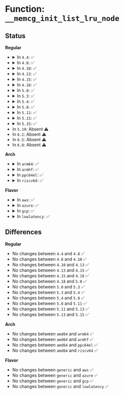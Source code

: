 # Function: <code>__memcg_init_list_lru_node</code>

## Status
<b>Regular</b>
<ul>
<li>
<details>
<summary>In <code>4.4</code>: ✅</summary>

```c
int __memcg_init_list_lru_node(struct list_lru_memcg *memcg_lrus, int begin, int end);
```

**Collision:** Unique Static

**Inline:** No

**Transformation:** False

**Instances:**

```
In mm/list_lru.c (ffffffff811b8ff0)
Location: mm/list_lru.c:305
Inline: False
Direct callers:
  - mm/list_lru.c:__list_lru_init
  - mm/list_lru.c:memcg_update_all_list_lrus
```
**Symbols:**

```
ffffffff811b8ff0-ffffffff811b9089: __memcg_init_list_lru_node (STB_LOCAL)
```
</details>
</li>
<li>
<details>
<summary>In <code>4.8</code>: ✅</summary>

```c
int __memcg_init_list_lru_node(struct list_lru_memcg *memcg_lrus, int begin, int end);
```

**Collision:** Unique Static

**Inline:** No

**Transformation:** False

**Instances:**

```
In mm/list_lru.c (ffffffff811d32b0)
Location: mm/list_lru.c:305
Inline: False
Direct callers:
  - mm/list_lru.c:__list_lru_init
  - mm/list_lru.c:memcg_update_all_list_lrus
```
**Symbols:**

```
ffffffff811d32b0-ffffffff811d3381: __memcg_init_list_lru_node (STB_LOCAL)
```
</details>
</li>
<li>
<details>
<summary>In <code>4.10</code>: ✅</summary>

```c
int __memcg_init_list_lru_node(struct list_lru_memcg *memcg_lrus, int begin, int end);
```

**Collision:** Unique Static

**Inline:** No

**Transformation:** False

**Instances:**

```
In mm/list_lru.c (ffffffff811e3160)
Location: mm/list_lru.c:305
Inline: False
Direct callers:
  - mm/list_lru.c:__list_lru_init
  - mm/list_lru.c:memcg_update_all_list_lrus
```
**Symbols:**

```
ffffffff811e3160-ffffffff811e3231: __memcg_init_list_lru_node (STB_LOCAL)
```
</details>
</li>
<li>
<details>
<summary>In <code>4.13</code>: ✅</summary>

```c
int __memcg_init_list_lru_node(struct list_lru_memcg *memcg_lrus, int begin, int end);
```

**Collision:** Unique Static

**Inline:** No

**Transformation:** False

**Instances:**

```
In mm/list_lru.c (ffffffff811ed630)
Location: mm/list_lru.c:303
Inline: False
Direct callers:
  - mm/list_lru.c:__list_lru_init
  - mm/list_lru.c:memcg_update_all_list_lrus
```
**Symbols:**

```
ffffffff811ed630-ffffffff811ed700: __memcg_init_list_lru_node (STB_LOCAL)
```
</details>
</li>
<li>
<details>
<summary>In <code>4.15</code>: ✅</summary>

```c
int __memcg_init_list_lru_node(struct list_lru_memcg *memcg_lrus, int begin, int end);
```

**Collision:** Unique Static

**Inline:** No

**Transformation:** False

**Instances:**

```
In mm/list_lru.c (ffffffff81203a80)
Location: mm/list_lru.c:304
Inline: False
Direct callers:
  - mm/list_lru.c:__list_lru_init
  - mm/list_lru.c:memcg_update_all_list_lrus
```
**Symbols:**

```
ffffffff81203a80-ffffffff81203b50: __memcg_init_list_lru_node (STB_LOCAL)
```
</details>
</li>
<li>
<details>
<summary>In <code>4.18</code>: ✅</summary>

```c
int __memcg_init_list_lru_node(struct list_lru_memcg *memcg_lrus, int begin, int end);
```

**Collision:** Unique Static

**Inline:** No

**Transformation:** False

**Instances:**

```
In mm/list_lru.c (ffffffff81224670)
Location: mm/list_lru.c:305
Inline: False
Direct callers:
  - mm/list_lru.c:__list_lru_init
  - mm/list_lru.c:memcg_update_all_list_lrus
```
**Symbols:**

```
ffffffff81224670-ffffffff81224742: __memcg_init_list_lru_node (STB_LOCAL)
```
</details>
</li>
<li>
<details>
<summary>In <code>5.0</code>: ✅</summary>

```c
int __memcg_init_list_lru_node(struct list_lru_memcg *memcg_lrus, int begin, int end);
```

**Collision:** Unique Static

**Inline:** No

**Transformation:** False

**Instances:**

```
In mm/list_lru.c (ffffffff812377e0)
Location: mm/list_lru.c:343
Inline: False
Direct callers:
  - mm/list_lru.c:__list_lru_init
  - mm/list_lru.c:memcg_update_all_list_lrus
```
**Symbols:**

```
ffffffff812377e0-ffffffff812378b2: __memcg_init_list_lru_node (STB_LOCAL)
```
</details>
</li>
<li>
<details>
<summary>In <code>5.3</code>: ✅</summary>

```c
int __memcg_init_list_lru_node(struct list_lru_memcg *memcg_lrus, int begin, int end);
```

**Collision:** Unique Static

**Inline:** No

**Transformation:** False

**Instances:**

```
In mm/list_lru.c (ffffffff81248d80)
Location: mm/list_lru.c:341
Inline: False
Direct callers:
  - mm/list_lru.c:__list_lru_init
  - mm/list_lru.c:memcg_update_all_list_lrus
```
**Symbols:**

```
ffffffff81248d80-ffffffff81248e35: __memcg_init_list_lru_node (STB_LOCAL)
```
</details>
</li>
<li>
<details>
<summary>In <code>5.4</code>: ✅</summary>

```c
int __memcg_init_list_lru_node(struct list_lru_memcg *memcg_lrus, int begin, int end);
```

**Collision:** Unique Static

**Inline:** No

**Transformation:** False

**Instances:**

```
In mm/list_lru.c (ffffffff812571d0)
Location: mm/list_lru.c:341
Inline: False
Direct callers:
  - mm/list_lru.c:__list_lru_init
  - mm/list_lru.c:memcg_update_all_list_lrus
```
**Symbols:**

```
ffffffff812571d0-ffffffff81257285: __memcg_init_list_lru_node (STB_LOCAL)
```
</details>
</li>
<li>
<details>
<summary>In <code>5.8</code>: ✅</summary>

```c
int __memcg_init_list_lru_node(struct list_lru_memcg *memcg_lrus, int begin, int end);
```

**Collision:** Unique Static

**Inline:** No

**Transformation:** False

**Instances:**

```
In mm/list_lru.c (ffffffff812858d0)
Location: mm/list_lru.c:331
Inline: False
Direct callers:
  - mm/list_lru.c:__list_lru_init
  - mm/list_lru.c:memcg_update_list_lru_node
```
**Symbols:**

```
ffffffff812858d0-ffffffff81285985: __memcg_init_list_lru_node (STB_LOCAL)
```
</details>
</li>
<li>
<details>
<summary>In <code>5.11</code>: ✅</summary>

```c
int __memcg_init_list_lru_node(struct list_lru_memcg *memcg_lrus, int begin, int end);
```

**Collision:** Unique Static

**Inline:** No

**Transformation:** False

**Instances:**

```
In mm/list_lru.c (ffffffff8128fb90)
Location: mm/list_lru.c:331
Inline: False
Direct callers:
  - mm/list_lru.c:__list_lru_init
  - mm/list_lru.c:memcg_update_list_lru_node
```
**Symbols:**

```
ffffffff8128fb90-ffffffff8128fc45: __memcg_init_list_lru_node (STB_LOCAL)
```
</details>
</li>
<li>
<details>
<summary>In <code>5.13</code>: ✅</summary>

```c
int __memcg_init_list_lru_node(struct list_lru_memcg *memcg_lrus, int begin, int end);
```

**Collision:** Unique Static

**Inline:** No

**Transformation:** False

**Instances:**

```
In mm/list_lru.c (ffffffff812951e0)
Location: mm/list_lru.c:331
Inline: False
Direct callers:
  - mm/list_lru.c:__list_lru_init
  - mm/list_lru.c:memcg_update_all_list_lrus
```
**Symbols:**

```
ffffffff812951e0-ffffffff81295294: __memcg_init_list_lru_node (STB_LOCAL)
```
</details>
</li>
<li>
<details>
<summary>In <code>5.15</code>: ✅</summary>

```c
int __memcg_init_list_lru_node(struct list_lru_memcg *memcg_lrus, int begin, int end);
```

**Collision:** Unique Static

**Inline:** No

**Transformation:** False

**Instances:**

```
In mm/list_lru.c (ffffffff812d5840)
Location: mm/list_lru.c:331
Inline: False
Direct callers:
  - mm/list_lru.c:__list_lru_init
  - mm/list_lru.c:memcg_update_all_list_lrus
```
**Symbols:**

```
ffffffff812d5840-ffffffff812d58f4: __memcg_init_list_lru_node (STB_LOCAL)
```
</details>
</li>
<li>
In <code>5.19</code>: Absent ⚠️
</li>
<li>
In <code>6.2</code>: Absent ⚠️
</li>
<li>
In <code>6.5</code>: Absent ⚠️
</li>
<li>
In <code>6.8</code>: Absent ⚠️
</li>
</ul>
<b>Arch</b>
<ul>
<li>
<details>
<summary>In <code>arm64</code>: ✅</summary>

```c
int __memcg_init_list_lru_node(struct list_lru_memcg *memcg_lrus, int begin, int end);
```

**Collision:** Unique Static

**Inline:** No

**Transformation:** False

**Instances:**

```
In mm/list_lru.c (ffff8000102eec40)
Location: mm/list_lru.c:341
Inline: False
Direct callers:
  - mm/list_lru.c:__list_lru_init
  - mm/list_lru.c:memcg_update_all_list_lrus
```
**Symbols:**

```
ffff8000102eec40-ffff8000102eed10: __memcg_init_list_lru_node (STB_LOCAL)
```
</details>
</li>
<li>
<details>
<summary>In <code>armhf</code>: ✅</summary>

```c
int __memcg_init_list_lru_node(struct list_lru_memcg *memcg_lrus, int begin, int end);
```

**Collision:** Unique Static

**Inline:** No

**Transformation:** False

**Instances:**

```
In mm/list_lru.c (c0512c78)
Location: mm/list_lru.c:341
Inline: False
Direct callers:
  - mm/list_lru.c:__list_lru_init
  - mm/list_lru.c:memcg_update_all_list_lrus
```
**Symbols:**

```
c0512c78-c0512d14: __memcg_init_list_lru_node (STB_LOCAL)
```
</details>
</li>
<li>
<details>
<summary>In <code>ppc64el</code>: ✅</summary>

```c
int __memcg_init_list_lru_node(struct list_lru_memcg *memcg_lrus, int begin, int end);
```

**Collision:** Unique Static

**Inline:** No

**Transformation:** False

**Instances:**

```
In mm/list_lru.c (c0000000003b3160)
Location: mm/list_lru.c:341
Inline: False
Direct callers:
  - mm/list_lru.c:__list_lru_init
  - mm/list_lru.c:memcg_update_all_list_lrus
```
**Symbols:**

```
c0000000003b3160-c0000000003b3288: __memcg_init_list_lru_node (STB_LOCAL)
```
</details>
</li>
<li>
<details>
<summary>In <code>riscv64</code>: ✅</summary>

```c
int __memcg_init_list_lru_node(struct list_lru_memcg *memcg_lrus, int begin, int end);
```

**Collision:** Unique Static

**Inline:** No

**Transformation:** False

**Instances:**

```
In mm/list_lru.c (ffffffe000202c04)
Location: mm/list_lru.c:341
Inline: False
Direct callers:
  - mm/list_lru.c:__list_lru_init
  - mm/list_lru.c:memcg_update_all_list_lrus
```
**Symbols:**

```
ffffffe000202c04-ffffffe000202cb6: __memcg_init_list_lru_node (STB_LOCAL)
```
</details>
</li>
</ul>
<b>Flavor</b>
<ul>
<li>
<details>
<summary>In <code>aws</code>: ✅</summary>

```c
int __memcg_init_list_lru_node(struct list_lru_memcg *memcg_lrus, int begin, int end);
```

**Collision:** Unique Static

**Inline:** No

**Transformation:** False

**Instances:**

```
In mm/list_lru.c (ffffffff8124f820)
Location: mm/list_lru.c:341
Inline: False
Direct callers:
  - mm/list_lru.c:__list_lru_init
  - mm/list_lru.c:memcg_update_all_list_lrus
```
**Symbols:**

```
ffffffff8124f820-ffffffff8124f8d5: __memcg_init_list_lru_node (STB_LOCAL)
```
</details>
</li>
<li>
<details>
<summary>In <code>azure</code>: ✅</summary>

```c
int __memcg_init_list_lru_node(struct list_lru_memcg *memcg_lrus, int begin, int end);
```

**Collision:** Unique Static

**Inline:** No

**Transformation:** False

**Instances:**

```
In mm/list_lru.c (ffffffff812427c0)
Location: mm/list_lru.c:341
Inline: False
Direct callers:
  - mm/list_lru.c:__list_lru_init
  - mm/list_lru.c:memcg_update_all_list_lrus
```
**Symbols:**

```
ffffffff812427c0-ffffffff81242875: __memcg_init_list_lru_node (STB_LOCAL)
```
</details>
</li>
<li>
<details>
<summary>In <code>gcp</code>: ✅</summary>

```c
int __memcg_init_list_lru_node(struct list_lru_memcg *memcg_lrus, int begin, int end);
```

**Collision:** Unique Static

**Inline:** No

**Transformation:** False

**Instances:**

```
In mm/list_lru.c (ffffffff8124d5c0)
Location: mm/list_lru.c:341
Inline: False
Direct callers:
  - mm/list_lru.c:__list_lru_init
  - mm/list_lru.c:memcg_update_all_list_lrus
```
**Symbols:**

```
ffffffff8124d5c0-ffffffff8124d675: __memcg_init_list_lru_node (STB_LOCAL)
```
</details>
</li>
<li>
<details>
<summary>In <code>lowlatency</code>: ✅</summary>

```c
int __memcg_init_list_lru_node(struct list_lru_memcg *memcg_lrus, int begin, int end);
```

**Collision:** Unique Static

**Inline:** No

**Transformation:** False

**Instances:**

```
In mm/list_lru.c (ffffffff8125d280)
Location: mm/list_lru.c:341
Inline: False
Direct callers:
  - mm/list_lru.c:__list_lru_init
  - mm/list_lru.c:memcg_update_all_list_lrus
```
**Symbols:**

```
ffffffff8125d280-ffffffff8125d335: __memcg_init_list_lru_node (STB_LOCAL)
```
</details>
</li>
</ul>

## Differences
<b>Regular</b>
<ul>
<li>
No changes between <code>4.4</code> and <code>4.8</code> ✅
</li>
<li>
No changes between <code>4.8</code> and <code>4.10</code> ✅
</li>
<li>
No changes between <code>4.10</code> and <code>4.13</code> ✅
</li>
<li>
No changes between <code>4.13</code> and <code>4.15</code> ✅
</li>
<li>
No changes between <code>4.15</code> and <code>4.18</code> ✅
</li>
<li>
No changes between <code>4.18</code> and <code>5.0</code> ✅
</li>
<li>
No changes between <code>5.0</code> and <code>5.3</code> ✅
</li>
<li>
No changes between <code>5.3</code> and <code>5.4</code> ✅
</li>
<li>
No changes between <code>5.4</code> and <code>5.8</code> ✅
</li>
<li>
No changes between <code>5.8</code> and <code>5.11</code> ✅
</li>
<li>
No changes between <code>5.11</code> and <code>5.13</code> ✅
</li>
<li>
No changes between <code>5.13</code> and <code>5.15</code> ✅
</li>
</ul>
<b>Arch</b>
<ul>
<li>
No changes between <code>amd64</code> and <code>arm64</code> ✅
</li>
<li>
No changes between <code>amd64</code> and <code>armhf</code> ✅
</li>
<li>
No changes between <code>amd64</code> and <code>ppc64el</code> ✅
</li>
<li>
No changes between <code>amd64</code> and <code>riscv64</code> ✅
</li>
</ul>
<b>Flavor</b>
<ul>
<li>
No changes between <code>generic</code> and <code>aws</code> ✅
</li>
<li>
No changes between <code>generic</code> and <code>azure</code> ✅
</li>
<li>
No changes between <code>generic</code> and <code>gcp</code> ✅
</li>
<li>
No changes between <code>generic</code> and <code>lowlatency</code> ✅
</li>
</ul>
